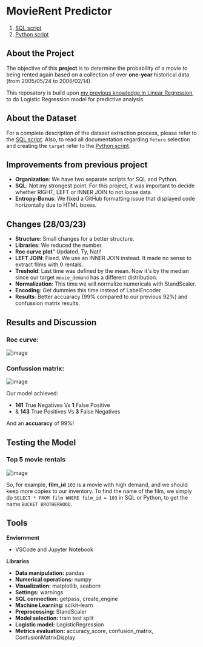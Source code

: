 # MovieRent Predictor
1. [SQL script](https://github.com/isi-mube/movie-rent-predictor/blob/main/notebook/sql_database_extraction_process.sql)
2. [Python script](https://github.com/isi-mube/movie-rent-predictor/blob/main/notebook/imb_solution_lab_logistic_regression.ipynb)

## About the Project
The objective of this **project** is to determine the probability of a movie to being rented again based on a collection of over **one-year** historical data (from 2005/05/24 to 2006/02/14).

This reposatory is build upon [my previous knowledge in Linear Regression](https://github.com/isi-mube/mbappe-project), to do Logistic Regression model for predictive analysis.

## About the Dataset
For a complete description of the dataset extraction process, please refer to the [SQL script](https://github.com/isi-mube/movie-rent-predictor/blob/main/notebook/sql_database_extraction_process.sql).
Also, to read all documentation regarding `feture` selection and creating the `target` refer to the [Python script](https://github.com/isi-mube/movie-rent-predictor/blob/main/notebook/imb_solution_lab_logistic_regression.ipynb).


## Improvements from previous project
* **Organization**: We have two separate scripts for SQL and Python.
* **SQL**: Not my strongest point. For this project, it was important to decide whether RIGHT, LEFT or INNER JOIN to not loose data.
* **Entropy-Bonus**: We fixed a GitHub formatting issue that displayed code horizontally due to HTML boxes.

## Changes (28/03/23)
* **Structure**: Small changes for a better structure.
* **Libraries**: We reduced the number.
* **Roc curve plot**" Updated. Ty, Nati!
* **LEFT JOIN**: Fixed. We use an INNER JOIN instead. It made no sense to extract films with 0 rentals.
* **Treshold**: Last time was defined by the mean. Now it's by the median since our target `movie_demand` has a different distribution.
* **Normalization**: This time we will normalize numericals with StandScaler.
* **Encoding**: Get dummies this time instead of LabelEncoder
* **Results**: Better accuaracy (99% compared to our previous 92%) and confussion matrix results.

## Results and Discussion 

### Roc curve:
![image](https://user-images.githubusercontent.com/90038586/228161454-7e7049ce-8372-460a-a582-307b1648c51f.png)

### Confussion matrix:
![image](https://user-images.githubusercontent.com/90038586/228161380-666efe90-6a81-4641-a416-3f88e2918396.png)

Our model achieved:
* **141** True Negatives Vs **1** False Positive
* & **143** True Positives Vs **3** False Negatives
    
And an **accuaracy** of 99%!

## Testing the Model

### Top 5 movie rentals
![image](https://user-images.githubusercontent.com/90038586/228161726-21dae39b-ecd3-43d9-8cfc-3c9077a797bc.png)

So, for example, **film_id** `103` is a movie with high demand, and we should keep more copies to our inventory. To find the name of the film, we simply do `SELECT * FROM film WHERE film_id = 103`  in SQL or Python, to get the name `BUCKET BROTHERHOOD`.


## Tools
**Enviornment**
* VSCode and Jupyter Notebook

**Libraries**
* **Data manipulation:** pandas
* **Numerical operations:** numpy
* **Visualization:** matplotlib, seaborn
* **Settings:** warnings
* **SQL connection:** getpass, create_engine
* **Machine Learning:** scikit-learn
* **Preprocessing:** StandScaler
* **Model selection:** train test split
* **Logistic model:** LogisticRegression
* **Metrics evaluation:** accuracy_score, confusion_matrix, ConfusionMatrixDisplay
